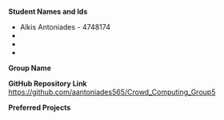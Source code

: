 **Student Names and Ids**
* Alkis Antoniades - 4748174
*
*
*

**Group Name** 


**GitHub Repository Link**
https://github.com/aantoniades565/Crowd_Computing_Group5


**Preferred Projects**

